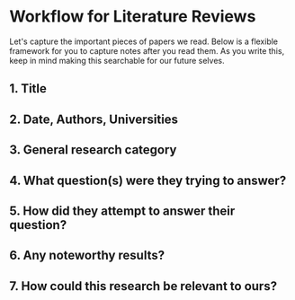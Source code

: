 # Workflow for Literature Reviews  
Let's capture the important pieces of papers we read. Below is a flexible framework for you to capture notes after you read them. As you write this, keep in mind making this searchable for our future selves.
## 1. Title
## 2. Date, Authors, Universities
## 3. General research category
## 4. What question(s) were they trying to answer?
## 5. How did they attempt to answer their question?
## 6. Any noteworthy results?
## 7. How could this research be relevant to ours?
